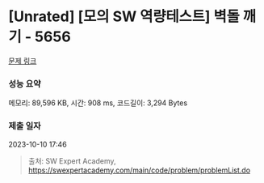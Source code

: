 # [Unrated] [모의 SW 역량테스트] 벽돌 깨기 - 5656 

[문제 링크](https://swexpertacademy.com/main/code/problem/problemDetail.do?contestProbId=AWXRQm6qfL0DFAUo) 

### 성능 요약

메모리: 89,596 KB, 시간: 908 ms, 코드길이: 3,294 Bytes

### 제출 일자

2023-10-10 17:46



> 출처: SW Expert Academy, https://swexpertacademy.com/main/code/problem/problemList.do